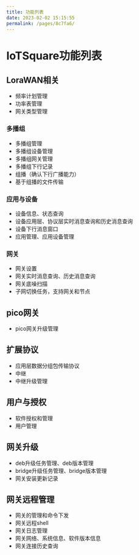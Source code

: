 ```yaml
---
title: 功能列表
date: 2023-02-02 15:15:55
permalink: /pages/8c7fa6/
---
```

# IoTSquare功能列表
## LoraWAN相关
* 频率计划管理
* 功率表管理
* 网关类型管理

### 多播组
* 多播组管理
* 多播组设备管理
* 多播组网关管理
* 多播组下行记录
* 组播（确认下行广播能力）
* 基于组播的文件传输

### 应用与设备
* 设备信息、状态查询
* 设备应用层、协议层实时消息查询和历史消息查询
* 设备下行消息窗口
* 应用管理、应用设备管理

### 网关
* 网关设置
* 网关实时消息查询、历史消息查询
* 网关底噪扫描
* 子网切换任务，支持网关和节点

## pico网关
* pico网关升级管理

## 扩展协议
* 应用层数据分组包传输协议
* 中继
* 中继升级管理

## 用户与授权
* 软件授权和管理
* 用户管理

## 网关升级
* deb升级任务管理、deb版本管理
* bridge升级任务管理、bridge版本管理
* 网关安装更新记录

## 网关远程管理
* 网关的管理和命令下发
* 网关远程shell
* 网关日志管理
* 网关网络、系统信息、软件版本信息
* 网关连接历史查询
